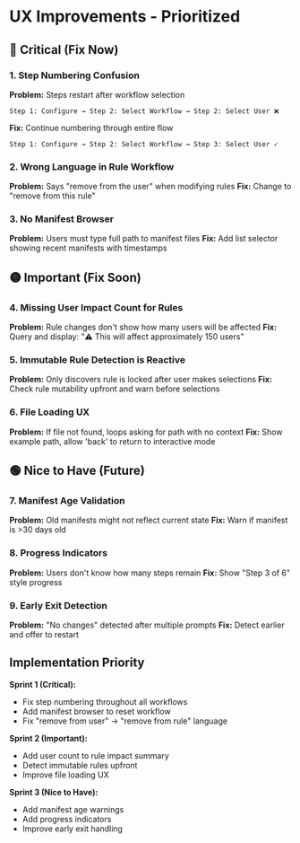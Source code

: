 # UX Improvements - Prioritized

## 🔴 Critical (Fix Now)

### 1. Step Numbering Confusion
**Problem:** Steps restart after workflow selection
```
Step 1: Configure → Step 2: Select Workflow → Step 2: Select User ❌
```

**Fix:** Continue numbering through entire flow
```
Step 1: Configure → Step 2: Select Workflow → Step 3: Select User ✓
```

### 2. Wrong Language in Rule Workflow
**Problem:** Says "remove from the user" when modifying rules
**Fix:** Change to "remove from this rule"

### 3. No Manifest Browser
**Problem:** Users must type full path to manifest files
**Fix:** Add list selector showing recent manifests with timestamps

## 🟡 Important (Fix Soon)

### 4. Missing User Impact Count for Rules
**Problem:** Rule changes don't show how many users will be affected
**Fix:** Query and display: "⚠️  This will affect approximately 150 users"

### 5. Immutable Rule Detection is Reactive
**Problem:** Only discovers rule is locked after user makes selections
**Fix:** Check rule mutability upfront and warn before selections

### 6. File Loading UX
**Problem:** If file not found, loops asking for path with no context
**Fix:** Show example path, allow 'back' to return to interactive mode

## 🟢 Nice to Have (Future)

### 7. Manifest Age Validation
**Problem:** Old manifests might not reflect current state
**Fix:** Warn if manifest is >30 days old

### 8. Progress Indicators
**Problem:** Users don't know how many steps remain
**Fix:** Show "Step 3 of 6" style progress

### 9. Early Exit Detection
**Problem:** "No changes" detected after multiple prompts
**Fix:** Detect earlier and offer to restart

## Implementation Priority

**Sprint 1 (Critical):**
- Fix step numbering throughout all workflows
- Add manifest browser to reset workflow
- Fix "remove from user" → "remove from rule" language

**Sprint 2 (Important):**
- Add user count to rule impact summary
- Detect immutable rules upfront
- Improve file loading UX

**Sprint 3 (Nice to Have):**
- Add manifest age warnings
- Add progress indicators
- Improve early exit handling
